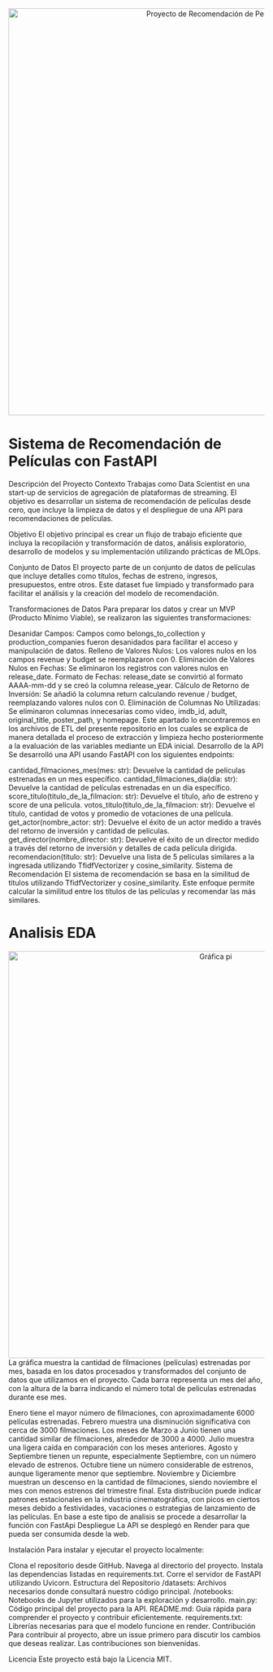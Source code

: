 <div align="center">
    <a href="https://github.com/user-attachments/assets/5d6e9107-fb3d-44a1-878e-30c37d6699d5">
        <img src="https://github.com/user-attachments/assets/5d6e9107-fb3d-44a1-878e-30c37d6699d5" alt="Proyecto de Recomendación de Películas" width="800">
    </a>
</div>


# Sistema de Recomendación de Películas con FastAPI
Descripción del Proyecto
Contexto
Trabajas como Data Scientist en una start-up de servicios de agregación de plataformas de streaming. El objetivo es desarrollar un sistema de recomendación de películas desde cero, que incluye la limpieza de datos y el despliegue de una API para recomendaciones de películas.

Objetivo
El objetivo principal es crear un flujo de trabajo eficiente que incluya la recopilación y transformación de datos, análisis exploratorio, desarrollo de modelos y su implementación utilizando prácticas de MLOps.

Conjunto de Datos
El proyecto parte de un conjunto de datos de películas que incluye detalles como títulos, fechas de estreno, ingresos, presupuestos, entre otros. Este dataset fue limpiado y transformado para facilitar el análisis y la creación del modelo de recomendación.

Transformaciones de Datos
Para preparar los datos y crear un MVP (Producto Mínimo Viable), se realizaron las siguientes transformaciones:

Desanidar Campos: Campos como belongs_to_collection y production_companies fueron desanidados para facilitar el acceso y manipulación de datos.
Relleno de Valores Nulos: Los valores nulos en los campos revenue y budget se reemplazaron con 0.
Eliminación de Valores Nulos en Fechas: Se eliminaron los registros con valores nulos en release_date.
Formato de Fechas: release_date se convirtió al formato AAAA-mm-dd y se creó la columna release_year.
Cálculo de Retorno de Inversión: Se añadió la columna return calculando revenue / budget, reemplazando valores nulos con 0.
Eliminación de Columnas No Utilizadas: Se eliminaron columnas innecesarias como video, imdb_id, adult, original_title, poster_path, y homepage.
Este apartado lo encontraremos en los archivos de ETL del presente repositorio en los cuales se explica de manera detallada el proceso de extracción y limpieza hecho posteriormente a la evaluación de las variables mediante un EDA inicial. 
Desarrollo de la API
Se desarrolló una API usando FastAPI con los siguientes endpoints:

cantidad_filmaciones_mes(mes: str): Devuelve la cantidad de películas estrenadas en un mes específico.
cantidad_filmaciones_dia(dia: str): Devuelve la cantidad de películas estrenadas en un día específico.
score_titulo(titulo_de_la_filmacion: str): Devuelve el título, año de estreno y score de una película.
votos_titulo(titulo_de_la_filmacion: str): Devuelve el título, cantidad de votos y promedio de votaciones de una película.
get_actor(nombre_actor: str): Devuelve el éxito de un actor medido a través del retorno de inversión y cantidad de películas.
get_director(nombre_director: str): Devuelve el éxito de un director medido a través del retorno de inversión y detalles de cada película dirigida.
recomendacion(titulo: str): Devuelve una lista de 5 películas similares a la ingresada utilizando TfidfVectorizer y cosine_similarity.
Sistema de Recomendación
El sistema de recomendación se basa en la similitud de títulos utilizando TfidfVectorizer y cosine_similarity. Este enfoque permite calcular la similitud entre los títulos de las películas y recomendar las más similares.
# Analisis EDA
<div align="center">
    <a href="https://github.com/user-attachments/assets/d34a35cc-4c77-4180-9d45-b346a92c814b">
        <img src="https://github.com/user-attachments/assets/d34a35cc-4c77-4180-9d45-b346a92c814b" alt="Gráfica pi" width="800">
    </a>
</div>
La gráfica muestra la cantidad de filmaciones (películas) estrenadas por mes, basada en los datos procesados y transformados del conjunto de datos que utilizamos en el proyecto. Cada barra representa un mes del año, con la altura de la barra indicando el número total de películas estrenadas durante ese mes.

Enero tiene el mayor número de filmaciones, con aproximadamente 6000 películas estrenadas.
Febrero muestra una disminución significativa con cerca de 3000 filmaciones.
Los meses de Marzo a Junio tienen una cantidad similar de filmaciones, alrededor de 3000 a 4000.
Julio muestra una ligera caída en comparación con los meses anteriores.
Agosto y Septiembre tienen un repunte, especialmente Septiembre, con un número elevado de estrenos.
Octubre tiene un número considerable de estrenos, aunque ligeramente menor que septiembre.
Noviembre y Diciembre muestran un descenso en la cantidad de filmaciones, siendo noviembre el mes con menos estrenos del trimestre final.
Esta distribución puede indicar patrones estacionales en la industria cinematográfica, con picos en ciertos meses debido a festividades, vacaciones o estrategias de lanzamiento de las películas.
En base a este tipo de analisis se procede a desarrollar la función con FastApi 
Despliegue
La API se desplegó en Render para que pueda ser consumida desde la web.

Instalación
Para instalar y ejecutar el proyecto localmente:

Clona el repositorio desde GitHub.
Navega al directorio del proyecto.
Instala las dependencias listadas en requirements.txt.
Corre el servidor de FastAPI utilizando Uvicorn.
Estructura del Repositorio
/datasets: Archivos necesarios donde consultará nuestro código principal.
/notebooks: Notebooks de Jupyter utilizados para la exploración y desarrollo.
main.py: Código principal del proyecto para la API.
README.md: Guía rápida para comprender el proyecto y contribuir eficientemente.
requirements.txt: Librerías necesarias para que el modelo funcione en render.
Contribución
Para contribuir al proyecto, abre un issue primero para discutir los cambios que deseas realizar. Las contribuciones son bienvenidas.

Licencia
Este proyecto está bajo la Licencia MIT.

